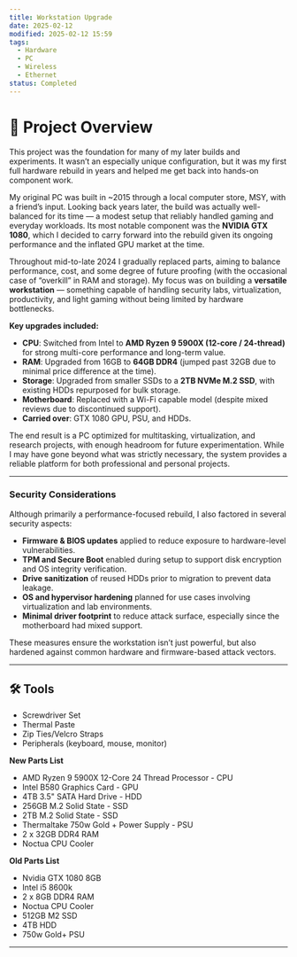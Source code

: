 ```yaml
---
title: Workstation Upgrade
date: 2025-02-12
modified: 2025-02-12 15:59
tags:
  - Hardware
  - PC
  - Wireless
  - Ethernet
status: Completed
---
```


# 📝 Project Overview

This project was the foundation for many of my later builds and experiments. It wasn’t an especially unique configuration, but it was my first full hardware rebuild in years and helped me get back into hands-on component work.

My original PC was built in ~2015 through a local computer store, MSY, with a friend’s input. Looking back years later, the build was actually well-balanced for its time — a modest setup that reliably handled gaming and everyday workloads. Its most notable component was the **NVIDIA GTX 1080**, which I decided to carry forward into the rebuild given its ongoing performance and the inflated GPU market at the time.

Throughout mid-to-late 2024 I gradually replaced parts, aiming to balance performance, cost, and some degree of future proofing (with the occasional case of “overkill” in RAM and storage). My focus was on building a **versatile workstation** — something capable of handling security labs, virtualization, productivity, and light gaming without being limited by hardware bottlenecks.

**Key upgrades included:**

- **CPU**: Switched from Intel to **AMD Ryzen 9 5900X (12-core / 24-thread)** for strong multi-core performance and long-term value.
- **RAM**: Upgraded from 16GB to **64GB DDR4** (jumped past 32GB due to minimal price difference at the time).
- **Storage**: Upgraded from smaller SSDs to a **2TB NVMe M.2 SSD**, with existing HDDs repurposed for bulk storage.
- **Motherboard**: Replaced with a Wi-Fi capable model (despite mixed reviews due to discontinued support).
- **Carried over**: GTX 1080 GPU, PSU, and HDDs.

The end result is a PC optimized for multitasking, virtualization, and research projects, with enough headroom for future experimentation. While I may have gone beyond what was strictly necessary, the system provides a reliable platform for both professional and personal projects.

---
### Security Considerations

Although primarily a performance-focused rebuild, I also factored in several security aspects:

- **Firmware & BIOS updates** applied to reduce exposure to hardware-level vulnerabilities.
- **TPM and Secure Boot** enabled during setup to support disk encryption and OS integrity verification.
- **Drive sanitization** of reused HDDs prior to migration to prevent data leakage.
- **OS and hypervisor hardening** planned for use cases involving virtualization and lab environments.
- **Minimal driver footprint** to reduce attack surface, especially since the motherboard had mixed support.

These measures ensure the workstation isn’t just powerful, but also hardened against common hardware and firmware-based attack vectors.

---
## 🛠 Tools

- Screwdriver Set
- Thermal Paste
- Zip Ties/Velcro Straps
- Peripherals (keyboard, mouse, monitor)

**New Parts List**
- AMD Ryzen 9 5900X 12-Core 24 Thread Processor - CPU
- Intel B580 Graphics Card - GPU
- 4TB 3.5" SATA Hard Drive - HDD
- 256GB M.2 Solid State - SSD
- 2TB M.2 Solid State - SSD
- Thermaltake 750w Gold + Power Supply - PSU
- 2 x 32GB DDR4 RAM
- Noctua CPU Cooler

**Old Parts List**
- Nvidia GTX 1080 8GB
- Intel i5 8600k
- 2 x 8GB DDR4 RAM
- Noctua CPU Cooler
- 512GB M2 SSD
- 4TB HDD
- 750w Gold+ PSU

---
